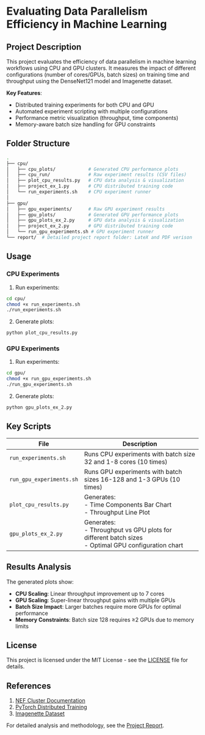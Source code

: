 

# Evaluating Data Parallelism Efficiency in Machine Learning

## Project Description
This project evaluates the efficiency of data parallelism in machine learning workflows using CPU and GPU clusters. It measures the impact of different configurations (number of cores/GPUs, batch sizes) on training time and throughput using the DenseNet121 model and Imagenette dataset.

**Key Features**:
- Distributed training experiments for both CPU and GPU
- Automated experiment scripting with multiple configurations
- Performance metric visualization (throughput, time components)
- Memory-aware batch size handling for GPU constraints

## Folder Structure
```bash
.
├── cpu/
│   ├── cpu_plots/            # Generated CPU performance plots
│   ├── cpu_run/              # Raw experiment results (CSV files)
│   ├── plot_cpu_results.py   # CPU data analysis & visualization
│   ├── project_ex_1.py       # CPU distributed training code
│   └── run_experiments.sh    # CPU experiment runner
│
├── gpu/
│   ├── gpu_experiments/      # Raw GPU experiment results
│   ├── gpu_plots/            # Generated GPU performance plots
│   ├── gpu_plots_ex_2.py     # GPU data analysis & visualization
│   ├── project_ex_2.py       # GPU distributed training code
│   └── run_gpu_experiments.sh # GPU experiment runner
└── report/  # Detailed project report folder: LateX and PDF verison
```
## Usage

### CPU Experiments
1. Run experiments:
```bash
cd cpu/
chmod +x run_experiments.sh
./run_experiments.sh
```

2. Generate plots:
```bash
python plot_cpu_results.py
```

### GPU Experiments
1. Run experiments:
```bash
cd gpu/
chmod +x run_gpu_experiments.sh
./run_gpu_experiments.sh
```

2. Generate plots:
```bash
python gpu_plots_ex_2.py
```

## Key Scripts
| File | Description |
|------|-------------|
| `run_experiments.sh` | Runs CPU experiments with batch size 32 and 1-8 cores (10 times) |
| `run_gpu_experiments.sh` | Runs GPU experiments with batch sizes 16-128 and 1-3 GPUs (10 times) |
| `plot_cpu_results.py` | Generates:<br>- Time Components Bar Chart<br>- Throughput Line Plot |
| `gpu_plots_ex_2.py` | Generates:<br>- Throughput vs GPU plots for different batch sizes<br>- Optimal GPU configuration chart |

## Results Analysis
The generated plots show:
- **CPU Scaling**: Linear throughput improvement up to 7 cores
- **GPU Scaling**: Super-linear throughput gains with multiple GPUs
- **Batch Size Impact**: Larger batches require more GPUs for optimal performance
- **Memory Constraints**: Batch size 128 requires ≥2 GPUs due to memory limits

## License
This project is licensed under the MIT License - see the [LICENSE](https://opensource.org/licenses/MIT) file for details.

## References
1. [NEF Cluster Documentation](https://wiki.inria.fr/ClustersSophia/Clusters_Home)
2. [PyTorch Distributed Training](https://pytorch.org/docs/stable/distributed.html)
3. [Imagenette Dataset](https://github.com/fastai/imagenette)

For detailed analysis and methodology, see the [Project Report](Report_Yassin_Es_Saim_Project.pdf).
```
